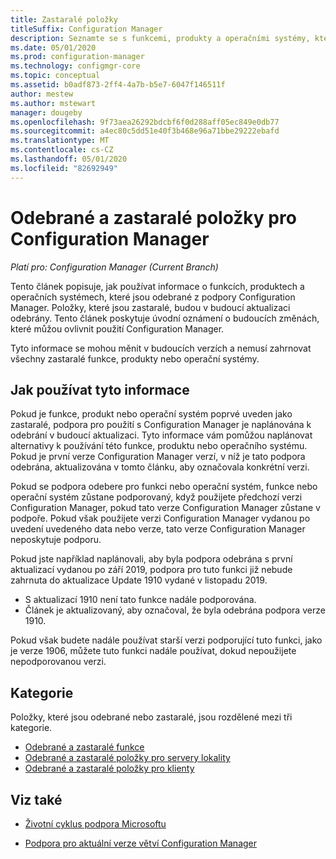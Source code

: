 ```yaml
---
title: Zastaralé položky
titleSuffix: Configuration Manager
description: Seznamte se s funkcemi, produkty a operačními systémy, které Configuration Manager už nepodporují.
ms.date: 05/01/2020
ms.prod: configuration-manager
ms.technology: configmgr-core
ms.topic: conceptual
ms.assetid: b0adf873-2ff4-4a7b-b5e7-6047f146511f
author: mestew
ms.author: mstewart
manager: dougeby
ms.openlocfilehash: 9f73aea26292bdcbf6f0d288aff05ec849e0db77
ms.sourcegitcommit: a4ec80c5dd51e40f3b468e96a71bbe29222ebafd
ms.translationtype: MT
ms.contentlocale: cs-CZ
ms.lasthandoff: 05/01/2020
ms.locfileid: "82692949"
---
```

# <a name="removed-and-deprecated-items-for-configuration-manager"></a>Odebrané a zastaralé položky pro Configuration Manager

*Platí pro: Configuration Manager (Current Branch)*

Tento článek popisuje, jak používat informace o funkcích, produktech a operačních systémech, které jsou odebrané z podpory Configuration Manager. Položky, které jsou zastaralé, budou v budoucí aktualizaci odebrány. Tento článek poskytuje úvodní oznámení o budoucích změnách, které můžou ovlivnit použití Configuration Manager.  

Tyto informace se mohou měnit v budoucích verzích a nemusí zahrnovat všechny zastaralé funkce, produkty nebo operační systémy.  

## <a name="how-to-use-this-information"></a>Jak používat tyto informace

Pokud je funkce, produkt nebo operační systém poprvé uveden jako zastaralé, podpora pro použití s Configuration Manager je naplánována k odebrání v budoucí aktualizaci. Tyto informace vám pomůžou naplánovat alternativy k používání této funkce, produktu nebo operačního systému. Pokud je první verze Configuration Manager verzí, v níž je tato podpora odebrána, aktualizována v tomto článku, aby označovala konkrétní verzi.  

Pokud se podpora odebere pro funkci nebo operační systém, funkce nebo operační systém zůstane podporovaný, když použijete předchozí verzi Configuration Manager, pokud tato verze Configuration Manager zůstane v podpoře. Pokud však použijete verzi Configuration Manager vydanou po uvedení uvedeného data nebo verze, tato verze Configuration Manager neposkytuje podporu.

Pokud jste například naplánovali, aby byla podpora odebrána s první aktualizací vydanou po září 2019, podpora pro tuto funkci již nebude zahrnuta do aktualizace Update 1910 vydané v listopadu 2019.

- S aktualizací 1910 není tato funkce nadále podporována.
- Článek je aktualizovaný, aby označoval, že byla odebrána podpora verze 1910.

Pokud však budete nadále používat starší verzi podporující tuto funkci, jako je verze 1906, můžete tuto funkci nadále používat, dokud nepoužijete nepodporovanou verzi.

## <a name="categories"></a>Kategorie

Položky, které jsou odebrané nebo zastaralé, jsou rozdělené mezi tři kategorie.  

- [Odebrané a zastaralé funkce](removed-and-deprecated-cmfeatures.md)
- [Odebrané a zastaralé položky pro servery lokality](removed-and-deprecated-server.md)
- [Odebrané a zastaralé položky pro klienty](removed-and-deprecated-client.md)

## <a name="see-also"></a>Viz také

- [Životní cyklus podpora Microsoftu](https://support.microsoft.com/lifecycle)

- [Podpora pro aktuální verze větví Configuration Manager](../../../servers/manage/current-branch-versions-supported.md)
